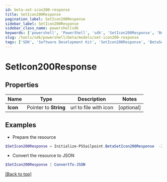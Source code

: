 ```yaml
---
id: beta-set-icon200-response
title: SetIcon200Response
pagination_label: SetIcon200Response
sidebar_label: SetIcon200Response
sidebar_class_name: powershellsdk
keywords: ['powershell', 'PowerShell', 'sdk', 'SetIcon200Response', 'BetaSetIcon200Response'] 
slug: /tools/sdk/powershell/beta/models/set-icon200-response
tags: ['SDK', 'Software Development Kit', 'SetIcon200Response', 'BetaSetIcon200Response']
---
```



# SetIcon200Response

## Properties

Name | Type | Description | Notes
------------ | ------------- | ------------- | -------------
**Icon** |  Pointer to **String** | url to file with icon | [optional] 

## Examples

- Prepare the resource
```powershell
$SetIcon200Response = Initialize-PSSailpoint.BetaSetIcon200Response  -Icon 
```

- Convert the resource to JSON
```powershell
$SetIcon200Response | ConvertTo-JSON
```


[[Back to top]](#) 


